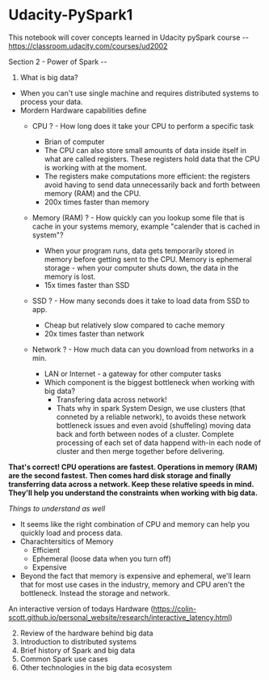 # Udacity-PySpark1

This notebook will cover concepts learned in Udacity pySpark course -- https://classroom.udacity.com/courses/ud2002

Section 2 -
Power of Spark --

1. What is big data?
- When you can't use single machine and requires distributed systems to process your data.
- Mordern Hardware capabilities define 
  - CPU ? - How long does it take your CPU to perform a specific task
     - Brian of computer
     - The CPU can also store small amounts of data inside itself in what are called registers. These registers hold data that the CPU is working with at the moment.
     - The registers make computations more efficient: the registers avoid having to send data unnecessarily back and forth between memory (RAM) and the CPU.
     - 200x times faster than memory
     
  - Memory (RAM) ? - How quickly can you lookup some file that is cache in your systems memory, example "calender that is cached in system"?
      - When your program runs, data gets temporarily stored in memory before getting sent to the CPU. Memory is ephemeral storage - when your computer shuts down, the data in the memory is lost.
      - 15x times faster than SSD
      
  - SSD ? - How many seconds does it take to load data from SSD to app.
      - Cheap but relatively slow compared to cache memory
      - 20x times faster than network
      
  - Network ? - How much data can you download from networks in a min.
      - LAN or Internet - a gateway for other computer tasks
      - Which component is the biggest bottleneck when working with big data?
          - Transfering data across network!
          - Thats why in spark System Design, we use clusters (that conneted by a reliable network), to avoids these network bottleneck issues and even avoid (shuffeling) moving data back and forth between nodes of a cluster. Complete processing of each set of data happend with-in each node of cluster and then merge together before delivering.
          
 
 **That's correct! CPU operations are fastest. Operations in memory (RAM) are the second fastest. Then comes hard disk storage and finally transferring data across a network. Keep these relative speeds in mind. They'll help you understand the constraints when working with big data.**
 
 *Things to understand as well*
 
 - It seems like the right combination of CPU and memory can help you quickly load and process data.
 - Charachtersitics of Memory
    - Efficient
    - Ephemeral (loose data when you turn off)
    - Expensive
 - Beyond the fact that memory is expensive and ephemeral, we'll learn that for most use cases in the industry, memory and CPU aren't the bottleneck. Instead the storage and network.
 
  An interactive version of todays Hardware (https://colin-scott.github.io/personal_website/research/interactive_latency.html)


2. Review of the hardware behind big data
3. Introduction to distributed systems
4. Brief history of Spark and big data
5. Common Spark use cases
6. Other technologies in the big data ecosystem

 
 
